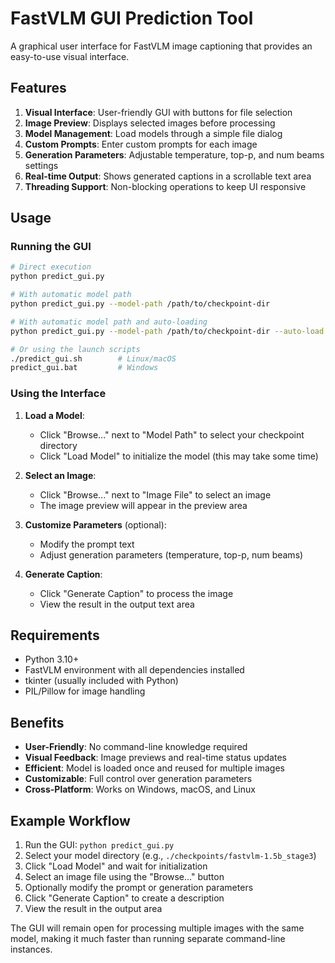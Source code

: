 # FastVLM GUI Prediction Tool

A graphical user interface for FastVLM image captioning that provides an easy-to-use visual interface.

## Features

1. **Visual Interface**: User-friendly GUI with buttons for file selection
2. **Image Preview**: Displays selected images before processing
3. **Model Management**: Load models through a simple file dialog
4. **Custom Prompts**: Enter custom prompts for each image
5. **Generation Parameters**: Adjustable temperature, top-p, and num beams settings
6. **Real-time Output**: Shows generated captions in a scrollable text area
7. **Threading Support**: Non-blocking operations to keep UI responsive

## Usage

### Running the GUI

```bash
# Direct execution
python predict_gui.py

# With automatic model path
python predict_gui.py --model-path /path/to/checkpoint-dir

# With automatic model path and auto-loading
python predict_gui.py --model-path /path/to/checkpoint-dir --auto-load

# Or using the launch scripts
./predict_gui.sh        # Linux/macOS
predict_gui.bat         # Windows
```

### Using the Interface

1. **Load a Model**:
   - Click "Browse..." next to "Model Path" to select your checkpoint directory
   - Click "Load Model" to initialize the model (this may take some time)

2. **Select an Image**:
   - Click "Browse..." next to "Image File" to select an image
   - The image preview will appear in the preview area

3. **Customize Parameters** (optional):
   - Modify the prompt text
   - Adjust generation parameters (temperature, top-p, num beams)

4. **Generate Caption**:
   - Click "Generate Caption" to process the image
   - View the result in the output text area

## Requirements

- Python 3.10+
- FastVLM environment with all dependencies installed
- tkinter (usually included with Python)
- PIL/Pillow for image handling

## Benefits

- **User-Friendly**: No command-line knowledge required
- **Visual Feedback**: Image previews and real-time status updates
- **Efficient**: Model is loaded once and reused for multiple images
- **Customizable**: Full control over generation parameters
- **Cross-Platform**: Works on Windows, macOS, and Linux

## Example Workflow

1. Run the GUI: `python predict_gui.py`
2. Select your model directory (e.g., `./checkpoints/fastvlm-1.5b_stage3`)
3. Click "Load Model" and wait for initialization
4. Select an image file using the "Browse..." button
5. Optionally modify the prompt or generation parameters
6. Click "Generate Caption" to create a description
7. View the result in the output area

The GUI will remain open for processing multiple images with the same model, making it much faster than running separate command-line instances.